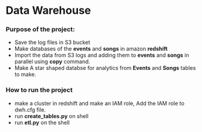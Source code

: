 # Data Warehouse

### Purpose of the project:
- Save the log files in S3 bucket
- Make databases of the **events** and **songs** in amazon **redshift**
- Import the data from S3 logs and adding them to **events** and **songs** in parallel using **copy** command.
- Make A star shaped databse for analytics from **Events** and **Songs** tables to make.

### How to run the project

- make a cluster in redshift and make an IAM role, Add the IAM role to dwh.cfg file.
- run **create_tables.py** on shell
- run **etl.py** on the shell